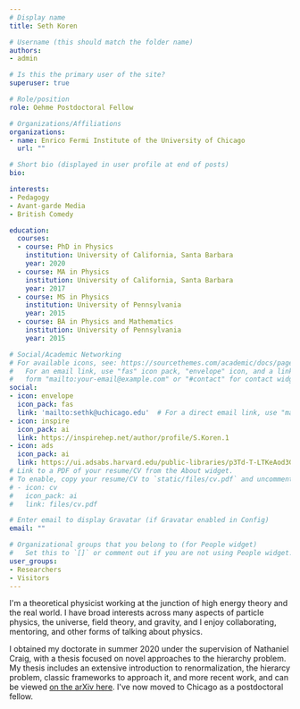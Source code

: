 ```yaml
---
# Display name
title: Seth Koren

# Username (this should match the folder name)
authors:
- admin

# Is this the primary user of the site?
superuser: true

# Role/position
role: Oehme Postdoctoral Fellow 

# Organizations/Affiliations
organizations:
- name: Enrico Fermi Institute of the University of Chicago
  url: ""

# Short bio (displayed in user profile at end of posts)
bio: 

interests:
- Pedagogy
- Avant-garde Media
- British Comedy

education:
  courses:
  - course: PhD in Physics
    institution: University of California, Santa Barbara
    year: 2020
  - course: MA in Physics
    institution: University of California, Santa Barbara
    year: 2017
  - course: MS in Physics
    institution: University of Pennsylvania
    year: 2015
  - course: BA in Physics and Mathematics
    institution: University of Pennsylvania
    year: 2015

# Social/Academic Networking
# For available icons, see: https://sourcethemes.com/academic/docs/page-builder/#icons
#   For an email link, use "fas" icon pack, "envelope" icon, and a link in the
#   form "mailto:your-email@example.com" or "#contact" for contact widget.
social:
- icon: envelope
  icon_pack: fas
  link: 'mailto:sethk@uchicago.edu'  # For a direct email link, use "mailto:test@example.org".
- icon: inspire
  icon_pack: ai
  link: https://inspirehep.net/author/profile/S.Koren.1
- icon: ads
  icon_pack: ai
  link: https://ui.adsabs.harvard.edu/public-libraries/p3Td-T-LTKeAod3Gn48UEA
# Link to a PDF of your resume/CV from the About widget.
# To enable, copy your resume/CV to `static/files/cv.pdf` and uncomment the lines below.
# - icon: cv
#   icon_pack: ai
#   link: files/cv.pdf

# Enter email to display Gravatar (if Gravatar enabled in Config)
email: ""

# Organizational groups that you belong to (for People widget)
#   Set this to `[]` or comment out if you are not using People widget.
user_groups:
- Researchers
- Visitors
---
```


I'm a theoretical physicist working at the junction of high energy theory and the real world. I have broad interests across many aspects of particle physics, the universe, field theory, and gravity, and I enjoy collaborating, mentoring, and other forms of talking about physics.

I obtained my doctorate in summer 2020 under the supervision of Nathaniel Craig, with a thesis focused on novel approaches to the hierarchy problem. My thesis includes an extensive introduction to renormalization, the hierarcy problem, classic frameworks to approach it, and more recent work, and can be viewed [on the arXiv here](http://arxiv.org/abs/2009.11870). I've now moved to Chicago as a postdoctoral fellow.
